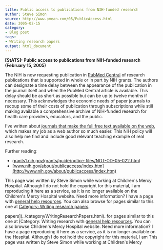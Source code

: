 ```yaml
---
title: Public access to publications from NIH-funded research
author: Steve Simon
source: http://www.pmean.com/05/PublicAccess.html
date: 2005-02-15
category:
- Blog post
tags:
- Writing research papers
output: html_document
---
```

**[StATS]:** **Public access to publications from
NIH-funded research (February 15, 2005)**

The NIH is now requesting publication in [PubMed
Central](http://www.pubmedcentral.nih.gov/) of research publications
that is supported in whole or in part by NIH grants. The authors can
designate a time delay between the appearance of the publication in the
journal itself and when the PubMed Central article is available. This
delay should be as short as possible but can be up to twelve months if
necessary. This acknowledges the economic needs of paper journals to
recoup some of their costs of publication through subscriptions while
still making available a comprehensive archive of NIH-funded research
for health care providers, educators, and the public.

I\'ve written about [journals that make the full free text available on
the web](http://www.childrensmercy.org/stats/weblog2004/FullText.asp),
which makes my job as a web author so much easier. This NIH policy will
also help me find and include good relevant teaching example of real
research.

Further reading:

-   [grants1.nih.gov/grants/guide/notice-files/NOT-OD-05-022.html](http://grants1.nih.gov/grants/guide/notice-files/NOT-OD-05-022.html)
-   [www.nih.gov/about/publicaccess/index.htm](http://www.nih.gov/about/publicaccess/index.htm)

This page was written by Steve Simon while working at Children\'s Mercy
Hospital. Although I do not hold the copyright for this material, I am
reproducing it here as a service, as it is no longer available on the
Children\'s Mercy Hospital website. Need more information? I have a page
with [general help resources](../GeneralHelp.html). You can also browse
for pages similar to this one at [Category: Writing research
papers](../category/WritingResearchPapers.html).
<!---More--->
papers](../category/WritingResearchPapers.html).
for pages similar to this one at [Category: Writing research
with [general help resources](../GeneralHelp.html). You can also browse
Children\'s Mercy Hospital website. Need more information? I have a page
reproducing it here as a service, as it is no longer available on the
Hospital. Although I do not hold the copyright for this material, I am
This page was written by Steve Simon while working at Children\'s Mercy

<!---Do not use
**[StATS]:** **Public access to publications from
This page was written by Steve Simon while working at Children\'s Mercy
Hospital. Although I do not hold the copyright for this material, I am
reproducing it here as a service, as it is no longer available on the
Children\'s Mercy Hospital website. Need more information? I have a page
with [general help resources](../GeneralHelp.html). You can also browse
for pages similar to this one at [Category: Writing research
papers](../category/WritingResearchPapers.html).
--->

